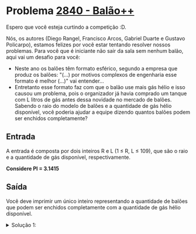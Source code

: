 # Problema [2840 - Balão++](https://www.beecrowd.com.br/judge/pt/problems/view/2840)


Espero que você esteja curtindo a competição :D.

Nós, os autores (Diego Rangel, Francisco Arcos, Gabriel Duarte e Gustavo Policarpo), estamos felizes por você estar tentando resolver nossos problemas. Para você que é iniciante não sair da sala sem nenhum balão, aqui vai um desafio para você:

 - Neste ano os balões têm formato esférico, segundo a empresa que produz os balões: "(...) por motivos complexos de engenharia esse formato é melhor (...)" vai entender...
 - Entretanto esse formato faz com que o balão use mais gás hélio e isso causou um problema, pois o organizador já havia comprado um tanque com L litros de gás antes dessa novidade no mercado de balões.
Sabendo o raio do modelo de balões e a quantidade de gás hélio disponível, você poderia ajudar a equipe dizendo quantos balões podem ser enchidos completamente?

## Entrada
A entrada é composta por dois inteiros R e L (1 ≤  R, L ≤ 109), que são o raio e a quantidade de gás disponível, respectivamente. 

**Considere PI = 3.1415**

## Saída
Você deve imprimir um único inteiro representando a quantidade de balões que podem ser enchidos completamente com a quantidade de gás hélio disponível.

<details>
  <summary>Solução 1:</summary>


  Basicamente aplicar a formula do volume de esfera abaixo:
  ![formula](http://www.sciweavers.org/tex2img.php?eq=%5Cfrac%7B4%7D%7B3%7D%20%2AR%5E%7B3%7D%2API%20&bc=White&fc=Black&im=jpg&fs=12&ff=arev&edit=0)

  E com isso se tem o volume de gas helio que cada balão vai precisar, então após é só dividir a quantidade máxima pelo volume de cada balão e arredondar para baixo que se tem a quantidade de balões que pode se encher completamente.

  
- [Luiz H. Lago](https://github.com/crazynds)

</details>